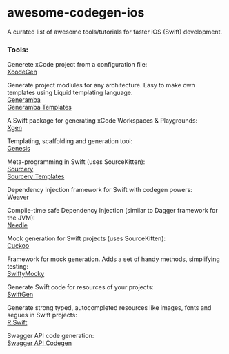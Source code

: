 # awesome-codegen-ios
A curated list of awesome tools/tutorials for faster iOS (Swift) development.

### Tools: <br/>

Generete xCode project from a configuration file: <br/>
[XcodeGen](https://github.com/yonaskolb/XcodeGen) <br/>

Generate project modlules for any architecture. Easy to make own templates using Liquid templating language. <br/>
[Generamba](https://github.com/strongself/Generamba) <br/>
[Generamba Templates](https://github.com/strongself/generamba-catalog) <br/>

A Swift package for generating xCode Workspaces & Playgrounds: <br/>
[Xgen](https://github.com/JohnSundell/Xgen) <br/>

Templating, scaffolding and generation tool: <br/>
[Genesis](https://github.com/yonaskolb/Genesis) <br/>

Meta-programming in Swift (uses SourceKitten): <br/>
[Sourcery](https://github.com/krzysztofzablocki/Sourcery) <br/>
[Sourcery Templates](https://github.com/AliSoftware/SourceryTemplates) <br/>

Dependency Injection framework for Swift with codegen powers: <br/>
[Weaver](https://github.com/scribd/Weaver) <br/>

Compile-time safe Dependency Injection (similar to Dagger framework for the JVM): <br/>
[Needle](https://github.com/uber/needle) <br/>

Mock generation for Swift projects (uses SourceKitten): <br/>
[Cuckoo](https://github.com/Brightify/Cuckoo) <br/>

Framework for mock generation. Adds a set of handy methods, simplifying testing: <br/>
[SwiftyMocky](https://github.com/MakeAWishFoundation/SwiftyMocky) <br/>

Generate Swift code for resources of your projects: <br/>
[SwiftGen](https://github.com/SwiftGen/SwiftGen) <br/>

Generate strong typed, autocompleted resources like images, fonts and segues in Swift projects: <br/>
[R.Swift](https://github.com/mac-cain13/R.swift) <br/>

Swagger API code generation: <br/>
[Swagger API Codegen](https://github.com/swagger-api/swagger-codegen/tree/master/samples/client/petstore/swift) <br/>
